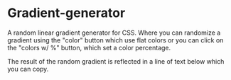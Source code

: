# Gradient-generator
A random linear gradient generator for CSS.
Where you can randomize a gradient using the "color" button which use flat colors or you can click on the "colors w/ %" button, which set a color percentage.

The result of the random gradient is reflected in a line of text below which you can copy.
